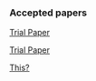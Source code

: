 ### Accepted papers

<a href="img/paper1.pdf" target="_blank">Trial Paper</a>	

[Trial Paper](https://github.com/pgr-workshop/pgr-workshop.github.io/blob/master/img/paper1.pdf)

<a href="/img/paper1.pdf" class="image fit">This?</a>
